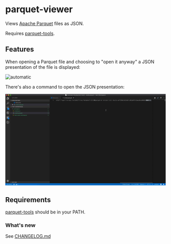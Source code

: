# parquet-viewer

Views [Apache Parquet](https://parquet.apache.org/) files as JSON.

Requires [parquet-tools](https://github.com/apache/parquet-mr/tree/master/parquet-tools).

## Features

When opening a Parquet file and choosing to "open it anyway" a JSON presentation of the file is displayed:

![automatic](images/automatic.gif)

There's also a command to open the JSON presentation:

![command](images/command.gif)

## Requirements

[parquet-tools](https://github.com/apache/parquet-mr/tree/master/parquet-tools) should be in your PATH.

### What's new

See [CHANGELOG.md](CHANGELOG.md)
